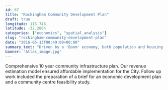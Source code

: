 ```yaml
---
id: 67
title: "Rockingham Community Development Plan"
draft: true
longitude: 115.746
latitude: -32.2864
categories: ["economics", "spatial_analysis"]
slug: "rockingham-community-development-plan"
date: "2016-05-13T00:49:00+00:00"
summary_text: "Driven by a 'Boom' economy, both population and housing demand are growing fast"
banner: "Atlas_image.jpg"
---
```


Comprehensive 10 year&nbsp;community infrastructure plan. Our revenue estimation model ensured&nbsp;affordable implementation&nbsp;for the City. Follow up work included the preparation of a brief for an economic development plan and a community centre feasibility study.
